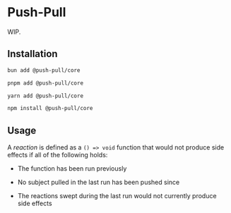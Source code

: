 # Push-Pull

WIP.

## Installation

```bash
bun add @push-pull/core
```

```bash
pnpm add @push-pull/core
```

```bash
yarn add @push-pull/core
```

```bash
npm install @push-pull/core
```

## Usage

A _reaction_ is defined as a `() => void` function that would not produce side effects if all of the following holds:

- The function has been run previously

- No subject pulled in the last run has been pushed since

- The reactions swept during the last run would not currently produce side effects
